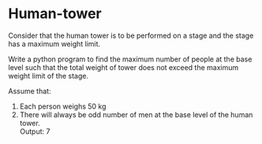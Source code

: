 # Human-tower

Consider that the human tower is to be performed on a stage and the stage has a maximum weight limit. <br>

Write a python program to find the maximum number of people at the base level such that the total weight of tower does not exceed the maximum weight limit of the stage. <br>

Assume that:<br>
1. Each person weighs 50 kg <br>
2. There will always be odd number of men at the base level of the human tower.<br>
Output: 7
